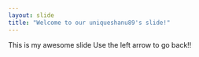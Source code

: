 ```yaml
---
layout: slide
title: "Welcome to our uniqueshanu89's slide!"
---
```

This is my awesome slide
Use the left arrow to go back!!

